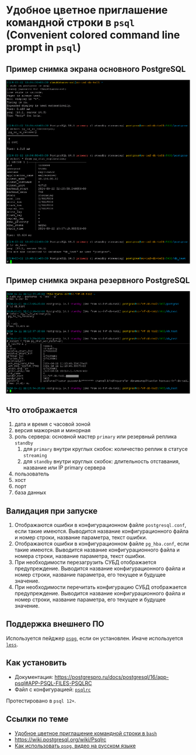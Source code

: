 # Удобное цветное приглашение командной строки в `psql` (Convenient colored command line prompt in `psql`)

## Пример снимка экрана основного PostgreSQL

![psqlrc primary](psqlrc.primary.png)

## Пример снимка экрана резервного PostgreSQL

![psqlrc standby](psqlrc.standby.png)

## Что отображается

1. дата и время с часовой зоной
1. версия мажорная и минорная
1. роль сервера: основной мастер `primary` или резервный реплика `standby`
   1. для `primary` внутри круглых скобок: количество реплик в статусе `streaming`
   1. для `standby` внутри круглых скобок: длительность отставания, название или IP primary сервера
1. пользователь
1. хост
1. порт
1. база данных

## Валидация при запуске

1. Отображаются ошибки в конфигурационном файле `postgresql.conf`, если такие имеются. Выводится название конфигурационного файла и номер строки, название параметра, текст ошибки.
1. Отображаются ошибки в конфигурационном файле `pg_hba.conf`, если такие имеются. Выводится название конфигурационного файла и номера строки, название параметра, текст ошибки.
1. При необходимости перезагрузить СУБД отображается предупреждение. Выводится название конфигурационного файла и номер строки, название параметра, его текущее и будущее значение.
1. При необходимости перечитать конфигурацию СУБД отображается предупреждение. Выводится название конфигурационного файла и номер строки, название параметра, его текущее и будущее значение.

## Поддержка внешнего ПО

Используется пейджер [`pspg`](https://github.com/okbob/pspg), если он установлен. Иначе используется [`less`](https://en.wikipedia.org/wiki/Less_(Unix)).

## Как установить

* Документация: https://postgrespro.ru/docs/postgresql/16/app-psql#APP-PSQL-FILES-PSQLRC
* Файл с конфигурацией: [`psqlrc`](psqlrc)

Протестировано в `psql 12+`.

## Ссылки по теме

* [Удобное цветное приглашение командной строки в `bash`](../bashrc)
* https://wiki.postgresql.org/wiki/Psqlrc
* [Как использовать `pspg`, видео на русском языке](https://pgconf.ru/talk/1589147)
